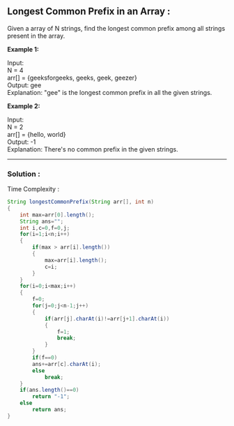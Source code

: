<h2> Longest Common Prefix in an Array : </h2>
Given a array of N strings, find the longest common prefix among all strings present in the array.

**Example 1:**

Input: <br/>
N = 4 <br/>
arr[] = {geeksforgeeks, geeks, geek, geezer} <br/>
Output: gee <br/>
Explanation: "gee" is the longest common prefix in all the given strings.

**Example 2:**

Input: <br/>
N = 2 <br/>
arr[] = {hello, world} <br/>
Output: -1 <br/>
Explanation: There's no common prefix in the given strings.

------------------------------------------------------------------------------------------------------------------------------------------

<h3> Solution : </h3>

Time Complexity :

```java
String longestCommonPrefix(String arr[], int n)
{
    int max=arr[0].length();
    String ans="";
    int i,c=0,f=0,j;
    for(i=1;i<n;i++)
    {
        if(max > arr[i].length())
        {
            max=arr[i].length();
            c=i;
        }
    }
    for(i=0;i<max;i++)
    {
        f=0;
        for(j=0;j<n-1;j++)
        {
            if(arr[j].charAt(i)!=arr[j+1].charAt(i))
            {
                f=1;
                break;
            }
        }
        if(f==0)
        ans+=arr[c].charAt(i);
        else
            break;
    }
    if(ans.length()==0)
        return "-1";
    else
        return ans;
}
```


